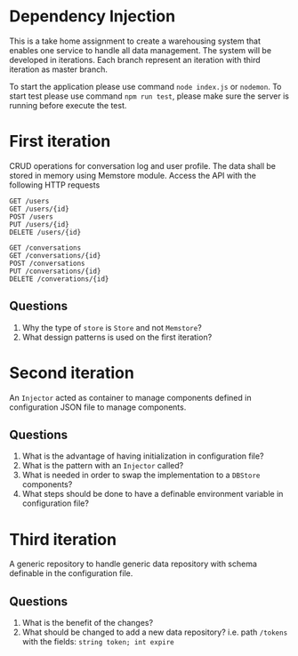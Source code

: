 # Dependency Injection

This is a take home assignment to create a warehousing system that enables one service to handle all data management. The system will be developed in iterations. Each branch represent an iteration with third iteration as master branch.

To start the application please use command `node index.js` or `nodemon`. To start test please use command `npm run test`, please make sure the server is running before execute the test.

# First iteration
CRUD operations for conversation log and user profile. The data shall be stored in memory using Memstore module.
Access the API with the following HTTP requests
```
GET /users
GET /users/{id}
POST /users
PUT /users/{id}
DELETE /users/{id}
```

```
GET /conversations
GET /conversations/{id}
POST /conversations
PUT /conversations/{id}
DELETE /converations/{id}
```
## Questions
1. Why the type of `store` is `Store` and not `Memstore`?
2. What dessign patterns is used on the first iteration?

# Second iteration
An `Injector` acted as container to manage components defined in configuration JSON file to manage components.

## Questions
1. What is the advantage of having initialization in configuration file?
2. What is the pattern with an `Injector` called?
3. What is needed in order to swap the implementation to a `DBStore` components?
4. What steps should be done to have a definable environment variable in configuration file?

# Third iteration
A generic repository to handle generic data repository with schema definable in the configuration file.

## Questions
1. What is the benefit of the changes?
2. What should be changed to add a new data repository? i.e. path `/tokens` with the fields: `string token; int expire`
